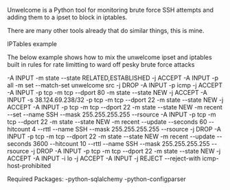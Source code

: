 Unwelcome is a Python tool for monitoring brute force SSH attempts and adding them
to a ipset to block in iptables. 

There are many other tools already that do similar things, this is mine. 

IPTables example

The below example shows how to mix the unwelcome ipset and iptables built in rules for rate limitting 
to ward off pesky brute force attacks

-A INPUT -m state --state RELATED,ESTABLISHED -j ACCEPT
-A INPUT -p all -m set  --match-set unwelcome src -j DROP
-A INPUT -p icmp -j ACCEPT
-A INPUT -p tcp -m tcp --dport 80 -m state --state NEW -j ACCEPT
-A INPUT -s 38.124.69.238/32 -p tcp -m tcp --dport 22 -m state --state NEW -j ACCEPT
-A INPUT -p tcp -m tcp --dport 22 -m state --state NEW -m recent --set --name SSH --mask 255.255.255.255 --rsource
-A INPUT -p tcp -m tcp --dport 22 -m state --state NEW -m recent --update --seconds 60 --hitcount 4 --rttl --name SSH --mask 255.255.255.255 --rsource -j DROP
-A INPUT -p tcp -m tcp --dport 22 -m state --state NEW -m recent --update --seconds 3600 --hitcount 10 --rttl --name SSH --mask 255.255.255.255 --rsource -j DROP
-A INPUT -p tcp -m tcp --dport 22 -m state --state NEW -j ACCEPT
-A INPUT -i lo -j ACCEPT
-A INPUT -j REJECT --reject-with icmp-host-prohibited


Required Packages:
-python-sqlalchemy
-python-configparser
